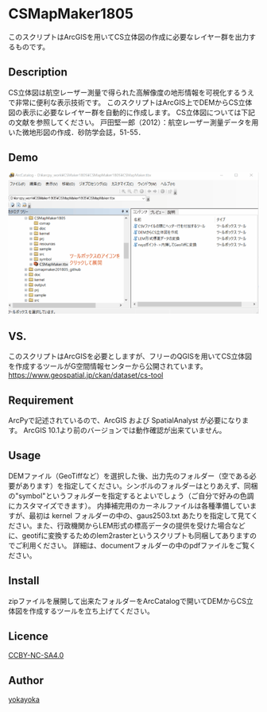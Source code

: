 CSMapMaker1805
====

このスクリプトはArcGISを用いてCS立体図の作成に必要なレイヤー群を出力するものです。
## Description
CS立体図は航空レーザー測量で得られた高解像度の地形情報を可視化するうえで非常に便利な表示技術です。
このスクリプトはArcGIS上でDEMからCS立体図の表示に必要なレイヤー群を自動的に作成します。
CS立体図については下記の文献を参照してください。
戸田堅一郎（2012）：航空レーザー測量データを用いた微地形図の作成．砂防学会誌，51-55．

## Demo

![CSMapMaker](resources/csmap_demo_s.gif)
## VS.
このスクリプトはArcGISを必要としますが、フリーのQGISを用いてCS立体図を作成するツールがG空間情報センターから公開されています。
https://www.geospatial.jp/ckan/dataset/cs-tool

## Requirement
ArcPyで記述されているので、ArcGIS および SpatialAnalyst が必要になります。
ArcGIS 10.1より前のバージョンでは動作確認が出来ていません。

## Usage
DEMファイル（GeoTiffなど）を選択した後、出力先のフォルダー（空である必要があります）を指定してください。シンボルのフォルダーはとりあえず、同梱の"symbol"というフォルダーを指定するとよいでしょう（ご自分で好みの色調にカスタマイズできます）。
内挿補完用のカーネルファイルは各種準備していますが、最初は kernel フォルダーの中の、gaus2503.txt あたりを指定して見てください。また、行政機関からLEM形式の標高データの提供を受けた場合などに、geotifに変換するためのlem2rasterというスクリプトも同梱してありますのでご利用ください。
詳細は、documentフォルダーの中のpdfファイルをご覧ください。

## Install
zipファイルを展開して出来たフォルダーをArcCatalogで開いてDEMからCS立体図を作成するツールを立ち上げてください。

## Licence

[CCBY-NC-SA4.0](https://creativecommons.org/licenses/by-nc-sa/4.0/)

## Author
[yokayoka](https://github.com/yokayoka)

